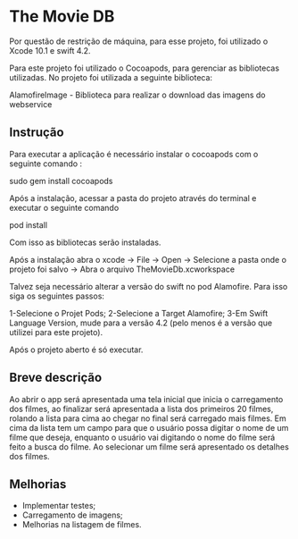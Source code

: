 # The Movie DB

Por questão de restrição de máquina, para esse projeto, foi utilizado o Xcode 10.1 e swift 4.2.

Para este projeto foi utilizado o Cocoapods, para gerenciar as bibliotecas utilizadas. No projeto foi utilizada a seguinte biblioteca:

AlamofireImage - Biblioteca para realizar o download das imagens do webservice

## Instrução

Para executar a aplicação é necessário instalar o cocoapods com o seguinte comando :

sudo gem install cocoapods

Após a instalação, acessar a pasta do projeto através do terminal e executar o seguinte comando

pod install

Com isso as bibliotecas serão instaladas.

Após a instalação abra o xcode -> File -> Open -> Selecione a pasta onde o projeto foi salvo -> Abra o arquivo TheMovieDb.xcworkspace

Talvez seja necessário alterar a versão do swift no pod Alamofire. Para isso siga os seguintes passos:

  1-Selecione o Projet Pods;
  2-Selecione a Target Alamofire;
  3-Em Swift Language Version, mude para a versão 4.2 (pelo menos é a versão que utilizei para este projeto).

Após o projeto aberto é só executar.

## Breve descrição

Ao abrir o app será apresentada uma tela inicial que inicia o carregamento dos filmes, ao finalizar será apresentada a lista dos primeiros 20 filmes, rolando a lista para cima ao chegar no final será carregado mais filmes. Em cima da lista tem um campo para que o usuário possa digitar o nome de um filme que deseja, enquanto o usuário vai digitando o nome do filme será feito a busca do filme. Ao selecionar um filme será apresentado os detalhes dos filmes.

## Melhorias

- Implementar testes;
- Carregamento de imagens;
- Melhorias na listagem de filmes.
